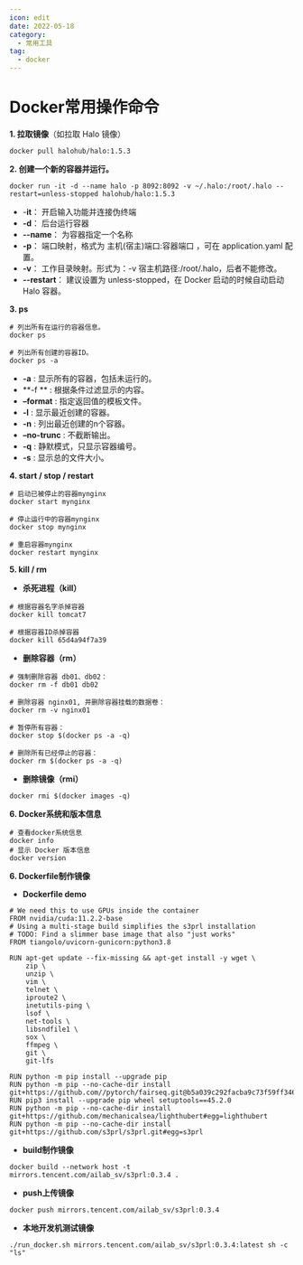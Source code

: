 ```yaml
---
icon: edit
date: 2022-05-18
category:
  - 常用工具
tag:
  - docker
---
```


# Docker常用操作命令

**1. 拉取镜像**（如拉取 Halo 镜像）
```
docker pull halohub/halo:1.5.3
```
**2. 创建一个新的容器并运行。**
```
docker run -it -d --name halo -p 8092:8092 -v ~/.halo:/root/.halo --restart=unless-stopped halohub/halo:1.5.3
```
- -**it**： 开启输入功能并连接伪终端
- **-d**： 后台运行容器
- **--name**： 为容器指定一个名称
- **-p**： 端口映射，格式为 主机(宿主)端口:容器端口 ，可在 application.yaml 配置。
- **-v**： 工作目录映射。形式为：-v 宿主机路径:/root/.halo，后者不能修改。
- **--restart**： 建议设置为 unless-stopped，在 Docker 启动的时候自动启动 Halo 容器。

**3. ps**
```
# 列出所有在运行的容器信息。  
docker ps  

# 列出所有创建的容器ID。  
docker ps -a
```
- **-a** : 显示所有的容器，包括未运行的。
- **-f ** : 根据条件过滤显示的内容。
- **–format** : 指定返回值的模板文件。
- **-l** : 显示最近创建的容器。
- **-n** : 列出最近创建的n个容器。
- **–no-trunc** : 不截断输出。
- **-q** : 静默模式，只显示容器编号。
- **-s** : 显示总的文件大小。

**4. start / stop / restart**
```
# 启动已被停止的容器mynginx  
docker start mynginx  
 
# 停止运行中的容器mynginx  
docker stop mynginx  
 
# 重启容器mynginx  
docker restart mynginx
```

**5. kill / rm**
-  **杀死进程（kill）**
```
# 根据容器名字杀掉容器  
docker kill tomcat7  
 
# 根据容器ID杀掉容器  
docker kill 65d4a94f7a39
```
- **删除容器（rm）**
```
# 强制删除容器 db01、db02：  
docker rm -f db01 db02  
 
# 删除容器 nginx01, 并删除容器挂载的数据卷：  
docker rm -v nginx01  
 
# 暂停所有容器：  
docker stop $(docker ps -a -q)

# 删除所有已经停止的容器：  
docker rm $(docker ps -a -q)
```
- **删除镜像（rmi）**
```
docker rmi $(docker images -q)
```

**6. Docker系统和版本信息**
```
# 查看docker系统信息
docker info
# 显示 Docker 版本信息
docker version
```
**6. Dockerfile制作镜像**
- **Dockerfile demo**
```
# We need this to use GPUs inside the container
FROM nvidia/cuda:11.2.2-base
# Using a multi-stage build simplifies the s3prl installation
# TODO: Find a slimmer base image that also "just works"
FROM tiangolo/uvicorn-gunicorn:python3.8

RUN apt-get update --fix-missing && apt-get install -y wget \ 
    zip \
    unzip \
    vim \
    telnet \
    iproute2 \
    inetutils-ping \
    lsof \
    net-tools \
    libsndfile1 \
    sox \
    ffmpeg \
    git \
    git-lfs

RUN python -m pip install --upgrade pip
RUN python -m pip --no-cache-dir install git+https://github.com//pytorch/fairseq.git@b5a039c292facba9c73f59ff34621ec131d82341#egg=fairseq
RUN pip3 install --upgrade pip wheel setuptools==45.2.0
RUN python -m pip --no-cache-dir install git+https://github.com/mechanicalsea/lighthubert#egg=lighthubert
RUN python -m pip --no-cache-dir install git+https://github.com/s3prl/s3prl.git#egg=s3prl
```
- **build制作镜像**
```
docker build --network host -t mirrors.tencent.com/ailab_sv/s3prl:0.3.4 .
```
- **push上传镜像**
```
docker push mirrors.tencent.com/ailab_sv/s3prl:0.3.4
```
- **本地开发机测试镜像**
```
./run_docker.sh mirrors.tencent.com/ailab_sv/s3prl:0.3.4:latest sh -c "ls"
```